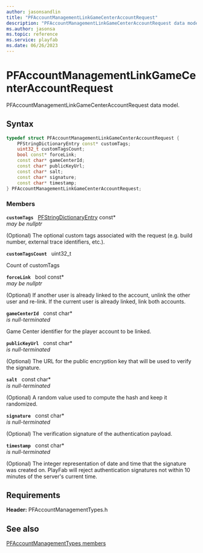 ```yaml
---
author: jasonsandlin
title: "PFAccountManagementLinkGameCenterAccountRequest"
description: "PFAccountManagementLinkGameCenterAccountRequest data model."
ms.author: jasonsa
ms.topic: reference
ms.service: playfab
ms.date: 06/26/2023
---
```


# PFAccountManagementLinkGameCenterAccountRequest  

PFAccountManagementLinkGameCenterAccountRequest data model.  

## Syntax  
  
```cpp
typedef struct PFAccountManagementLinkGameCenterAccountRequest {  
    PFStringDictionaryEntry const* customTags;  
    uint32_t customTagsCount;  
    bool const* forceLink;  
    const char* gameCenterId;  
    const char* publicKeyUrl;  
    const char* salt;  
    const char* signature;  
    const char* timestamp;  
} PFAccountManagementLinkGameCenterAccountRequest;  
```
  
### Members  
  
**`customTags`** &nbsp; [PFStringDictionaryEntry](../../pftypes/structs/pfstringdictionaryentry.md) const*  
*may be nullptr*  
  
(Optional) The optional custom tags associated with the request (e.g. build number, external trace identifiers, etc.).
  
**`customTagsCount`** &nbsp; uint32_t  
  
Count of customTags
  
**`forceLink`** &nbsp; bool const*  
*may be nullptr*  
  
(Optional) If another user is already linked to the account, unlink the other user and re-link. If the current user is already linked, link both accounts.
  
**`gameCenterId`** &nbsp; const char*  
*is null-terminated*  
  
Game Center identifier for the player account to be linked.
  
**`publicKeyUrl`** &nbsp; const char*  
*is null-terminated*  
  
(Optional) The URL for the public encryption key that will be used to verify the signature.
  
**`salt`** &nbsp; const char*  
*is null-terminated*  
  
(Optional) A random value used to compute the hash and keep it randomized.
  
**`signature`** &nbsp; const char*  
*is null-terminated*  
  
(Optional) The verification signature of the authentication payload.
  
**`timestamp`** &nbsp; const char*  
*is null-terminated*  
  
(Optional) The integer representation of date and time that the signature was created on. PlayFab will reject authentication signatures not within 10 minutes of the server's current time.
  
  
## Requirements  
  
**Header:** PFAccountManagementTypes.h
  
## See also  
[PFAccountManagementTypes members](../pfaccountmanagementtypes_members.md)  

  
  
